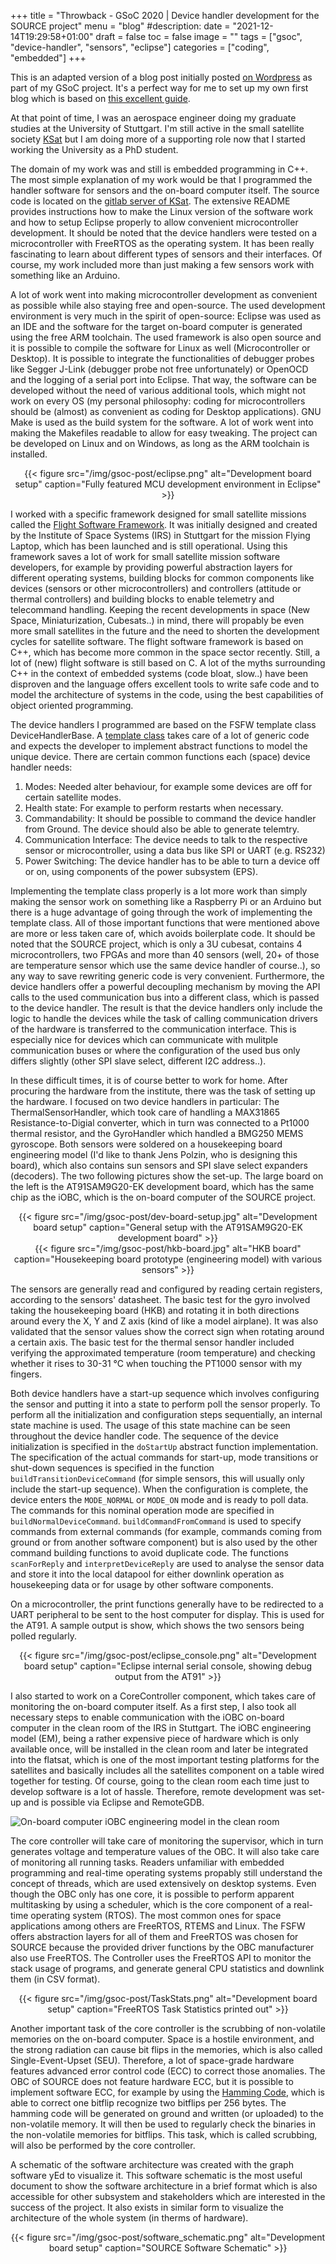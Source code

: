 +++
title = "Throwback - GSoC 2020 | Device handler development for the SOURCE project"
menu = "blog"
#description: <descriptive text here>
date = "2021-12-14T19:29:58+01:00"
draft = false
toc = false
image = ""
tags = ["gsoc", "device-handler", "sensors", "eclipse"]
categories = ["coding", "embedded"]
+++

This is an adapted version of a blog post initially posted
[on Wordpress](https://aerospaceresearch.net/?p=1912) as part of my GSoC project. It's a perfect
way for me to set up my own first blog which is based on
[this excellent guide](https://youngkin.github.io/post/createafreeblogsite/).

At that point of time, I was an aerospace engineer doing my graduate studies at the University
of Stuttgart. I'm still active in the small satellite society [KSat](https://www.ksat-stuttgart.de/en/)
but I am doing more of a supporting role now that I started working the University as a PhD student.

The domain of my work was and still is embedded programming in C++.  The most simple explanation of
my work would be that I programmed the handler software for sensors and the on-board computer
itself. The source code is located on the [gitlab server of
KSat](https://git.ksat-stuttgart.de/source/sourceobsw). The extensive README provides instructions
how to make the Linux version of the software work and how to setup Eclipse properly to allow
convenient microcontroller development. It should be noted that the device handlers were tested
on a microcontroller with FreeRTOS as the operating system. It has been really fascinating to
learn about different types of sensors and their interfaces. Of course, my work included more
than just making a few sensors work with something like an Arduino.

 A lot of work went into making microcontroller development as convenient as possible while also
 staying free and open-source. The used development environment is very much in the spirit of
 open-source: Eclipse was used as an IDE and the software for the target on-board computer is
 generated using the free ARM toolchain. The used framework is also open source and it is possible
 to compile the software for Linux  as well (Microcontroller or Desktop). It is possible to
 integrate the functionalities of debugger probes like Segger J-Link
 (debugger probe not free unfortunately) or OpenOCD and the logging of a serial port into Eclipse.
 That way, the software can be developed without the need of various additional tools, which might
 not work on every OS (my personal philosophy: coding for microcontrollers should be (almost) as
 convenient as coding for Desktop applications). GNU Make is used as the build system for the
 software. A lot of work went into making the Makefiles readable to allow for easy tweaking.
 The project can be developed on Linux and on Windows, as long as the ARM toolchain is installed. 

<center>
{{< figure
    src="/img/gsoc-post/eclipse.png"
    alt="Development board setup"
    caption="Fully featured MCU development environment in Eclipse"
>}}
</center>

I worked with a specific framework designed  for small satellite missions called the [Flight
Software Framework](https://egit.irs.uni-stuttgart.de/fsfw/fsfw). It was initially
designed and created by the Institute of Space Systems (IRS) in Stuttgart for the mission
Flying Laptop, which has been launched and is still operational. Using this framework saves a
lot of work for small satellite mission software developers, for example by providing powerful
abstraction layers for different operating systems, building blocks for common components like
devices (sensors or other microcontrollers) and controllers (attitude or thermal controllers) and
building blocks to enable telemetry and telecommand handling. Keeping the recent developments in
space (New Space, Miniaturization, Cubesats..) in mind, there will propably be even more small
satellites in the future and the need to shorten the development cycles for satellite software.
The flight software framework is based on  C++, which has become more common in the space sector
recently. Still, a lot of (new) flight software is still based on C.  A lot of  the myths
surrounding C++ in the context of embedded systems (code  bloat, slow..) have been disproven and
the language offers excellent tools to write safe code and to model the architecture of systems
in the code, using the best capabilities of object oriented programming.

The device handlers I programmed are based on the FSFW template class DeviceHandlerBase.
A [template class](https://en.wikipedia.org/wiki/Template_method_pattern) takes care of a lot of
generic code and expects the developer to implement abstract functions to model the unique device.
There are certain common functions each (space) device handler needs:

1. Modes:  Needed alter behaviour, for example some devices are off for certain satellite modes.
2. Health state: For example to perform restarts when necessary.
3. Commandability: It should be possible to command the device handler from Ground. The device
	should also be able to generate telemtry.
4. Communication Interface: The device needs to talk to the respective sensor or microcontroller,
	using a data bus like SPI or UART (e.g. RS232)
5. Power Switching: The device handler has to be able to turn a device off or on, using components
	of the power subsystem (EPS).

Implementing the template class properly is a lot more work than simply making the sensor work on
something like a Raspberry Pi or an Arduino but there is a huge advantage of going through the work
of implementing the template class. All of those important functions that were mentioned above are
more or less taken care of, which avoids boilerplate code. It should be noted that the SOURCE
project, which is only a 3U cubesat, contains 4 microcontrollers, two FPGAs and more than 40
sensors (well, 20+ of those are temperature sensor which use the same device handler of course..),
so any way to save rewriting generic code is very convenient. Furthermore, the device handlers
offer a powerful decoupling mechanism by moving the API calls to the used communication bus into
a different class, which is passed to the device handler. The result is that the device handlers
only include the logic to handle the devices while the task of calling communication drivers of
the hardware is transferred to the communication interface. This is especially nice for devices
which can communicate with mulitple communication buses or where the configuration of the used
bus only differs slightly (other SPI slave select, different I2C address..).

In these difficult times, it is of course better to work for home. After procuring the hardware
from the institute, there was the task of setting up the hardware. I focused on two device handlers
in particular: The ThermalSensorHandler, which took care of handling a
MAX31865 Resistance-to-Digial converter, which in turn was connected to a Pt1000 thermal resistor,
and the GyroHandler which handled a BMG250 MEMS gyroscope. Both sensors were soldered on a
housekeeping board engineering model (I'd like to thank Jens Polzin, who is designing this board),
which also contains sun sensors and SPI slave select expanders (decoders). The two following
pictures show the set-up. The large board on the left is the AT91SAM9G20-EK development board,
which has the same chip as the iOBC, which is the on-board computer of the SOURCE project.

<center>
{{< figure
    src="/img/gsoc-post/dev-board-setup.jpg"
    alt="Development board setup"
    caption="General setup with the AT91SAM9G20-EK development board"
>}}
</center>

<center>
{{< figure
    src="/img/gsoc-post/hkb-board.jpg"
    alt="HKB board"
    caption="Housekeeping board prototype (engineering model) with various sensors"
>}}
</center>

 The sensors are generally read and configured by reading certain registers, according  to the
 sensors' datasheet. The basic test for the gyro involved taking  the housekeeping board (HKB) 
 and rotating it in both directions around  every the X, Y and Z axis (kind of like a model airplane).
 It was also  validated that the sensor  values show the correct sign when rotating around a
 certain axis. The  basic  test for the thermal sensor handler included verifying the approximated 
 temperature (room temperature) and checking whether it rises to 30-31 °C when touching the
 PT1000 sensor with my fingers.

 Both device handlers have a start-up sequence which involves configuring the sensor and putting
 it into a state to perform poll the sensor properly. To perform all the initialization and
 configuration steps sequentially, an internal state machine is used. The usage of this state
 machine can be seen throughout the device handler code. The sequence of the device initialization
 is specified in the `doStartUp` abstract function implementation. The specification of the actual
 commands for start-up, mode transitions or shut-down sequences is specified in the function
 `buildTransitionDeviceCommand` (for simple sensors, this will usually only include the
 start-up sequence). When the configuration is complete, the device enters the `MODE_NORMAL` or
 `MODE_ON` mode and is ready to poll data. The commands  for this nominal operation mode are
 specified in `buildNormalDeviceCommand`. `buildCommandFromCommand` is used to specify commands
 from external commands (for example, commands coming from ground or from another software
 component) but is also used by the other command building functions to avoid duplicate code.
 The functions `scanForReply` and `interpretDeviceReply` are used to analyse the sensor data and
 store it into the local datapool for either downlink operation as housekeeping data or for usage
 by other software components.

 On a microcontroller, the print functions generally have to be redirected to a UART peripheral
 to be sent to the host computer for display. This is used for the AT91. A sample output is show,
 which shows the two sensors being polled regularly.

<center>
{{< figure
    src="/img/gsoc-post/eclipse_console.png"
    alt="Development board setup"
    caption="Eclipse internal serial console, showing debug output from the AT91"
>}}
</center>

I also started to work on a CoreController component, which takes care of monitoring the on-board
computer itself. As a first step, I also took all necessary steps to enable communication with the
iOBC on-board computer in the clean room of the IRS in Stuttgart. The iOBC engineering model (EM),
being a rather expensive piece of hardware which is only available once, will be installed in the
clean room and later be integrated into the flatsat, which is one of the most important testing
platforms for the satellites and basically includes all the satellites component  on a table wired
together for testing. Of course, going to the clean room each time just to develop software is a
lot of hassle. Therefore, remote development was set-up and is possible via Eclipse and RemoteGDB.

 ![On-board computer iOBC engineering model in the clean room
](/img/gsoc-post/iOBC_scaled.jpg "On-board computer iOBC engineering model in the clean room")

The core controller will take care of monitoring the supervisor, which in turn generates voltage
and temperature values of the OBC. It will also take care of monitoring all running tasks. Readers
unfamiliar with embedded programming and real-time operating systems propably still understand the
concept of threads, which are used extensively on desktop systems. Even though the OBC only has
one core, it is possible to perform apparent multitasking by using a scheduler, which is the core
component of a real-time operating system (RTOS). The most common ones for space applications
among others are FreeRTOS, RTEMS and Linux. The FSFW offers abstraction layers for all of them and
FreeRTOS was chosen for SOURCE because the provided driver functions by the OBC manufacturer also
use FreeRTOS. The Controller uses the FreeRTOS API to monitor the stack usage of programs, and
generate general CPU statistics and downlink them (in CSV format).

<center>
{{< figure
    src="/img/gsoc-post/TaskStats.png"
    alt="Development board setup"
    caption="FreeRTOS Task Statistics printed out"
>}}
</center>

Another important task of the core controller is the scrubbing of non-volatile memories on the
on-board computer. Space is a hostile environment, and the strong radiation can cause bit flips
in the memories, which is also called Single-Event-Upset (SEU). Therefore, a lot of space-grade
hardware features advanced error control code (ECC) to correct those anomalies. The OBC of SOURCE
does not feature hardware ECC, but it is possible to implement software ECC, for example by using
the [Hamming Code](https://en.wikipedia.org/wiki/Hamming_code), which is able to correct one bitflip
recognize two bitflips per 256 bytes. The hamming code will be generated on ground and written
(or uploaded) to the non-volatile memory. It will then be used to regularly check the binaries in
the non-volatile memories for bitflips. This task, which is called scrubbing, will also be
performed by the core controller. 

A schematic of the software architecture was created with  the graph software yEd to visualize it.
This software schematic is the most useful document to show the software architecture in a brief
format which is also accessible for other subsystem and stakeholders which are interested in the
success of the project. It also exists in similar form to visualize the architecture of the whole
system (in therms of hardware).

<center>
{{< figure
    src="/img/gsoc-post/software_schematic.png"
    alt="Development board setup"
    caption="SOURCE Software Schematic"
>}}
</center>
